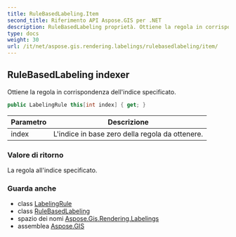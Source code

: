 ```yaml
---
title: RuleBasedLabeling.Item
second_title: Riferimento API Aspose.GIS per .NET
description: RuleBasedLabeling proprietà. Ottiene la regola in corrispondenza dellindice specificato.
type: docs
weight: 30
url: /it/net/aspose.gis.rendering.labelings/rulebasedlabeling/item/
---
```

## RuleBasedLabeling indexer

Ottiene la regola in corrispondenza dell'indice specificato.

```csharp
public LabelingRule this[int index] { get; }
```

| Parametro | Descrizione |
| --- | --- |
| index | L'indice in base zero della regola da ottenere. |

### Valore di ritorno

La regola all'indice specificato.

### Guarda anche

* class [LabelingRule](../../labelingrule/)
* class [RuleBasedLabeling](../)
* spazio dei nomi [Aspose.Gis.Rendering.Labelings](../../rulebasedlabeling/)
* assemblea [Aspose.GIS](../../../)


